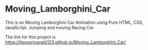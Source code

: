 # Moving_Lamborghini_Car
This is an Moving Lamborghini Car Animation using Pure HTML, CSS, JavaScript. Jumping and moving Racing Car.

The link for this project is https://itssupriyanaik123.github.io/Moving_Lamborghini_Car/
